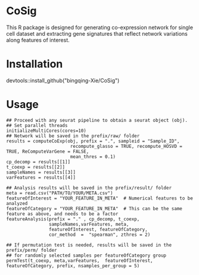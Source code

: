 # CoSig
This R package is designed for generating co-expression network for single cell dataset and extracting gene signatures that reflect network variations along features of interest.

# Installation
devtools::install_github("bingqing-Xie/CoSig")

# Usage
```
## Proceed with any seurat pipeline to obtain a seurat object (obj).
## Set parallel threads
initializeMultiCores(cores=10)
## Network will be saved in the prefix/raw/ folder
results = computeCoExp(obj, prefix = ".", sampleid = "Sample_ID",
                        recompute_glasso = TRUE, recompute_HOSVD = TRUE, ReComputeVarGene = FALSE,
                        mean_thres = 0.1)
cp_decomp = results[[1]]
t_coexp = results[[2]]
sampleNames = results[[3]]
varFeatures = results[[4]]

## Analysis results will be saved in the prefix/result/ folder
meta = read.csv("PATH/TO/YOUR/META.csv")
featureOfInterest = "YOUR_FEATURE_IN_META"  # Numerical features to be analyzed
featureOfCategory = "YOUR_FEATURE_IN_META"  # This can be the same feature as above, and needs to be a factor
featureAnalysis(prefix = "." , cp_decomp, t_coexp,
                sampleNames,varFeatures, meta,
                featureOfInterest, featureOfCategory,
                cor_method  =  "spearman", zthres = 2)

## If permutation test is needed, results will be saved in the prefix/perm/ folder
## for randomly selected samples per featureOfCategory group
permTest(t_coexp, meta,varFeatures,  featureOfInterest, featureOfCategory, prefix, nsamples_per_group = 5)
```
